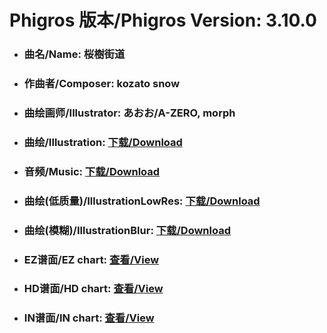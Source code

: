 
# Phigros 版本/Phigros Version:  3.10.0

- ### __曲名/Name:  桜樹街道__

- ### __作曲者/Composer:  kozato snow__

- ### __曲绘画师/Illustrator:  あおお/A-ZERO, morph__

- ### __曲绘/Illustration:  [下载/Download](https://github.com/Po6647A/WebAssests/releases/download/3.10.0/975.png)__

- ### __音频/Music:  [下载/Download](https://github.com/Po6647A/WebAssests/releases/download/3.10.0/1696.ogg)__

- ### __曲绘(低质量)/IllustrationLowRes:  [下载/Download](https://github.com/Po6647A/WebAssests/releases/download/3.10.0/1467.png)__

- ### __曲绘(模糊)/IllustrationBlur:  [下载/Download](https://github.com/Po6647A/WebAssests/releases/download/3.10.0/0)__


- ### __EZ谱面/EZ chart:  [查看/View](./EZ.json/index.html)__

- ### __HD谱面/HD chart:  [查看/View](./HD.json/index.html)__

- ### __IN谱面/IN chart:  [查看/View](./IN.json/index.html)__
